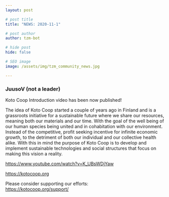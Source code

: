 ```yaml
---
layout: post

# post title
title: "NEWS: 2020-11-1"

# post author
author: tzm-bot

# hide post
hide: false

# SEO image
image: /assets/img/tzm_community_news.jpg

---
```


### JuusoV (not a leader)

Koto Coop Introduction video has been now published!  
  
The idea of Koto Coop started a couple of years ago in Finland and is a grassroots initiative for a sustainable future where we share our resources, meaning both our materials and our time. With the goal of the well being of our human species being united and in cohabitation with our environment. Instead of the competitive, profit seeking incentive for infinite economic growth, to the detriment of both our individual and our collective health alike. With this in mind the purpose of Koto Coop is to develop and implement sustainable technologies and social structures that focus on making this vision a reality.  
  
https://www.youtube.com/watch?v=K_UBsWDjYaw  
  
https://kotocoop.org  
  
Please consider supporting our efforts:  
https://kotocoop.org/support/  



